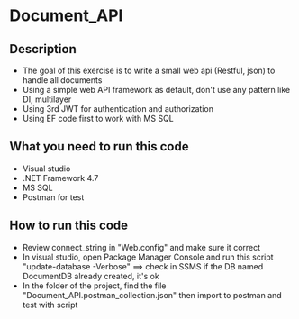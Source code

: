 # Document_API

## Description
- The goal of this exercise is to write a small web api (Restful, json) to handle all documents
- Using a simple web API framework as default, don't use any pattern like DI, multilayer
- Using 3rd JWT for authentication and authorization
- Using EF code first to work with MS SQL

## What you need to run this code
- Visual studio
- .NET Framework 4.7
- MS SQL
- Postman for test

## How to run this code
- Review connect_string in "Web.config" and make sure it correct
- In visual studio, open Package Manager Console and run this script "update-database -Verbose" 
	==> check in SSMS if the DB named DocumentDB already created, it's ok
- In the folder of the project, find the file "Document_API.postman_collection.json" then import to postman and test with script